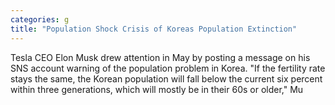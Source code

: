 ```yaml
---
categories: g
title: "Population Shock Crisis of Koreas Population Extinction"
---
```

Tesla CEO Elon Musk drew attention in May by posting a message on his SNS account warning of the population problem in Korea. "If the fertility rate stays the same, the Korean population will fall below the current six percent within three generations, which will mostly be in their 60s or older," Mu